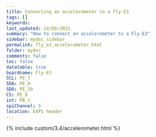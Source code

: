 ```yaml
---
title: Connecting an accelerometer to a Fly-E3
tags: []
keywords: 
last_updated: 14/09/2021
summary: "How to connect an accelerometer to a Fly-E3"
sidebar: mydoc_sidebar
permalink: fly_e3_accelerometer.html
folder: mydoc
comments: false
toc: false
datatable: true
boardname: Fly-E3
SCL: PE_7
SDA: PE_9
SDO: PE_10
CS: PE_8
int: PB_1
spiChannel: 5
location: EXP1 header
---
```


{% include custom/3.4/accelerometer.html %}
